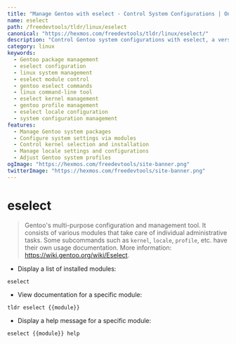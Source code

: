 ```yaml
---
title: "Manage Gentoo with eselect - Control System Configurations | Online Free DevTools by Hexmos"
name: eselect
path: /freedevtools/tldr/linux/eselect
canonical: "https://hexmos.com/freedevtools/tldr/linux/eselect/"
description: "Control Gentoo system configurations with eselect, a versatile command-line tool for managing various modules.  Easily manage packages and system settings. Free online tool, no registration required."
category: linux
keywords:
  - Gentoo package management
  - eselect configuration
  - linux system management
  - eselect module control
  - gentoo eselect commands
  - linux command-line tool
  - eselect kernel management
  - gentoo profile management
  - eselect locale configuration
  - system configuration management
features:
  - Manage Gentoo system packages
  - Configure system settings via modules
  - Control kernel selection and installation
  - Manage locale settings and configurations
  - Adjust Gentoo system profiles
ogImage: "https://hexmos.com/freedevtools/site-banner.png"
twitterImage: "https://hexmos.com/freedevtools/site-banner.png"
---
```


# eselect

> Gentoo's multi-purpose configuration and management tool.
> It consists of various modules that take care of individual administrative tasks.
> Some subcommands such as `kernel`, `locale`, `profile`, etc. have their own usage documentation.
> More information: <https://wiki.gentoo.org/wiki/Eselect>.

- Display a list of installed modules:

`eselect`

- View documentation for a specific module:

`tldr eselect {{module}}`

- Display a help message for a specific module:

`eselect {{module}} help`
